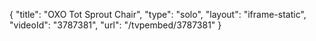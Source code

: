 {
    "title": "OXO Tot Sprout Chair",
    "type": "solo",
    "layout": "iframe-static",
    "videoId": "3787381",
    "url": "\/tvpembed\/3787381"
}